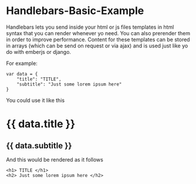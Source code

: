 # Handlebars-Basic-Example

Handlebars lets you send inside your html or js files templates in html syntax that you can render whenever yo need. You can also prerender them in order to improve performance. Content for these templates can be stored in arrays (which can be send on request or via ajax) and is used just like yo do with emberjs or django.

For example:

```
var data = {
    "title": "TITLE",
    "subtitle": "Just some lorem ipsum here"
}
```

You could use it like this

# {{ data.title }}
## {{ data.subtitle }}

And this would be rendered as it follows

```
<h1> TITLE </h1>
<h2> Just some lorem ipsum here </h2>
```

